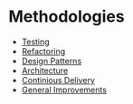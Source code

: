 Methodologies
=============

- [Testing](testing.md)
- [Refactoring](refactoring.md)
- [Design Patterns](design_patterns.md)
- [Architecture](architecture.md)
- [Continious Delivery](continious_delivery.md)
- [General Improvements](general_improvements.md)
